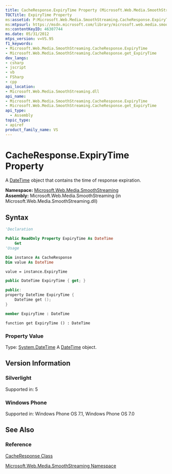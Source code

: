```yaml
---
title: CacheResponse.ExpiryTime Property (Microsoft.Web.Media.SmoothStreaming)
TOCTitle: ExpiryTime Property
ms:assetid: P:Microsoft.Web.Media.SmoothStreaming.CacheResponse.ExpiryTime
ms:mtpsurl: https://msdn.microsoft.com/library/microsoft.web.media.smoothstreaming.cacheresponse.expirytime(v=VS.95)
ms:contentKeyID: 46307744
ms.date: 05/31/2012
mtps_version: v=VS.95
f1_keywords:
- Microsoft.Web.Media.SmoothStreaming.CacheResponse.ExpiryTime
- Microsoft.Web.Media.SmoothStreaming.CacheResponse.get_ExpiryTime
dev_langs:
- csharp
- jscript
- vb
- FSharp
- cpp
api_location:
- Microsoft.Web.Media.SmoothStreaming.dll
api_name:
- Microsoft.Web.Media.SmoothStreaming.CacheResponse.ExpiryTime
- Microsoft.Web.Media.SmoothStreaming.CacheResponse.get_ExpiryTime
api_type:
  - Assembly
topic_type:
- apiref
product_family_name: VS
---
```


# CacheResponse.ExpiryTime Property

A [DateTime](https://msdn.microsoft.com/library/03ybds8y\(v=vs.95\)) object that contains the time of response expiration.

**Namespace:**  [Microsoft.Web.Media.SmoothStreaming](microsoft-web-media-smoothstreaming-namespace_1.md)  
**Assembly:**  Microsoft.Web.Media.SmoothStreaming (in Microsoft.Web.Media.SmoothStreaming.dll)

## Syntax

```vb
'Declaration

Public ReadOnly Property ExpiryTime As DateTime
    Get
'Usage

Dim instance As CacheResponse
Dim value As DateTime

value = instance.ExpiryTime
```

```csharp
public DateTime ExpiryTime { get; }
```

```cpp
public:
property DateTime ExpiryTime {
    DateTime get ();
}
```

``` fsharp
member ExpiryTime : DateTime
```

```jscript
function get ExpiryTime () : DateTime
```

### Property Value

Type: [System.DateTime](https://msdn.microsoft.com/library/03ybds8y\(v=vs.95\))  
A [DateTime](https://msdn.microsoft.com/library/03ybds8y\(v=vs.95\)) object.

## Version Information

### Silverlight

Supported in: 5  

### Windows Phone

Supported in: Windows Phone OS 7.1, Windows Phone OS 7.0  

## See Also

### Reference

[CacheResponse Class](cacheresponse-class-microsoft-web-media-smoothstreaming_1.md)

[Microsoft.Web.Media.SmoothStreaming Namespace](microsoft-web-media-smoothstreaming-namespace_1.md)
